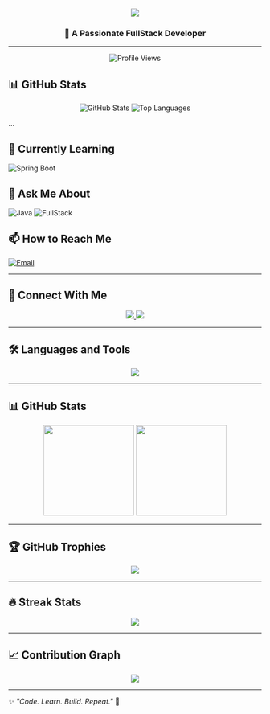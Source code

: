 <h1 align="center">
  <img src="https://readme-typing-svg.herokuapp.com?size=32&duration=4000&color=36BCF7&center=true&vCenter=true&width=600&lines=Hi+👋,+I'm+Prarthana+Hajare;" />
</h1>

<h3 align="center">🚀 A Passionate FullStack Developer</h3>

---

<p align="center">
  <!-- Profile Views Badge -->
  <img src="https://komarev.com/ghpvc/?username=prarthana282002&label=Profile%20Views&color=blue&style=for-the-badge" alt="Profile Views" />
</p>

## 📊 GitHub Stats
<p align="center">
  <img src="https://github-readme-stats.vercel.app/api?username=prarthana282002&show_icons=true&theme=tokyonight&count_private=true" alt="GitHub Stats" />
  <img src="https://github-readme-stats.vercel.app/api/top-langs/?username=prarthana282002&layout=compact&theme=tokyonight" alt="Top Languages" />
</p>

...

## 🌱 Currently Learning
![Spring Boot](https://img.shields.io/badge/Learning-SpringBoot-brightgreen?style=for-the-badge&logo=spring)

## 💬 Ask Me About
![Java](https://img.shields.io/badge/Java-Ask%20Me-blue?style=for-the-badge&logo=java)
![FullStack](https://img.shields.io/badge/FullStack-Development-orange?style=for-the-badge&logo=angular)

## 📫 How to Reach Me
[![Email](https://img.shields.io/badge/Email-prarthanahajare28@gmail.com-red?style=for-the-badge&logo=gmail)](mailto:dprarthanahajare28@gmail.com)

---

## 🤝 Connect With Me
<p align="center">
  <a href="https://www.linkedin.com/in/prarthana-hajare-24645535b?utm_source=share&utm_campaign=share_via&utm_content=profile&utm_medium=android_app" target="_blank">
    <img src="https://img.shields.io/badge/LinkedIn-Dhiraj%20Jadhav-blue?style=for-the-badge&logo=linkedin" />
  </a>
  <a href="https://github.com/prarthana282002" target="_blank">
    <img src="https://img.shields.io/badge/GitHub-prarthana282002-black?style=for-the-badge&logo=github" />
  </a>
</p>

---

## 🛠 Languages and Tools
<p align="center">
  <img src="https://skillicons.dev/icons?i=java,spring,react,,mysql,hibernate,git,github,html,css,js" />
</p>

---

## 📊 GitHub Stats
<p align="center">
  <img src="https://github-readme-stats.vercel.app/api?username=prarthana282002&show_icons=true&theme=tokyonight" height="180em" />
  <img src="https://github-readme-stats.vercel.app/api/top-langs/?username=prarthana282002&layout=compact&theme=tokyonight" height="180em"/>
</p>

---

## 🏆 GitHub Trophies
<p align="center">
  <img src="https://github-profile-trophy.vercel.app/?username=dhiraj-jadhav3121&theme=radical&margin-w=15&margin-h=15&row=1" />
</p>

---

## 🔥 Streak Stats
<p align="center">
  <img src="https://github-readme-streak-stats.herokuapp.com/?user=dhiraj-jadhav3121&theme=radical" />
</p>

---

## 📈 Contribution Graph
<p align="center">
  <img src="https://github-readme-activity-graph.vercel.app/graph?username=dhiraj-jadhav3121&theme=react-dark&hide_border=true" />
</p>

---

✨ _"Code. Learn. Build. Repeat."_ 🚀



